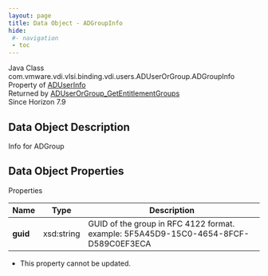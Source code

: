 ```yaml
---
layout: page
title: Data Object - ADGroupInfo
hide:
 #- navigation
 - toc
---
```






Java Class
    com.vmware.vdi.vlsi.binding.vdi.users.ADUserOrGroup.ADGroupInfo  
Property of
     [ADUserInfo](vdi.users.ADUserOrGroup.ADUserInfo.md#field_detail)  
Returned by
     [ADUserOrGroup_GetEntitlementGroups](vdi.users.ADUserOrGroup.md#getEntitlementGroups)  
Since 
    Horizon 7.9

## Data Object Description 

Info for ADGroup 

## Data Object Properties

Properties

Name |  Type |  Description   
---|---|---  
**guid**|  xsd:string|  GUID of the group in RFC 4122 format. example: 5F5A45D9-15C0-4654-8FCF-D589C0EF3ECA   


 * This property cannot be updated.

  
  
  
   
  
  

